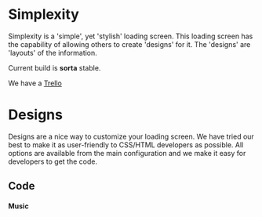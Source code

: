 Simplexity
==========

Simplexity is a 'simple', yet 'stylish' loading screen.
This loading screen has the capability of allowing others to create 'designs' for it.
The 'designs' are 'layouts' of the information.

Current build is __sorta__ stable.

We have a [Trello](https://trello.com/b/pXQcpmIa/simplexity)

# Designs

Designs are a nice way to customize your loading screen.
We have tried our best to make it as user-friendly to CSS/HTML developers as possible.
All options are available from the main configuration and we make it easy for developers to get the code.

## Code

#### Music
```php

```
